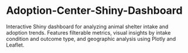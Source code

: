 # Adoption-Center-Shiny-Dashboard
Interactive Shiny dashboard for analyzing animal shelter intake and adoption trends. Features filterable metrics, visual insights by intake condition and outcome type, and geographic analysis using Plotly and Leaflet.
